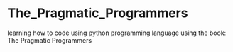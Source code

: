 # The_Pragmatic_Programmers
learning how to code using python programming language using the book: The Pragmatic Programmers
